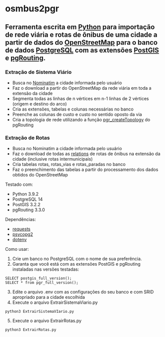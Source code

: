 # osmbus2pgr

## Ferramenta escrita em [Python](https://python.org) para importação de rede viária e rotas de ônibus de uma cidade a partir de dados do [OpenStreetMap](https://openstreetmap.org) para o banco de dados [PostgreSQL](https://www.postgresql.org/) com as extensões [PostGIS](https://postgis.net) e [pgRouting](https://pgrouting.org). 

### Extração de Sistema Viário
* Busca no [Nominatim](https://nominatim.openstreetmap.org/) a cidade informada pelo usuário
* Faz o download a partir do OpenStreetMap da rede viária em toda a extensão da cidade
* Segmenta todas as linhas de n vértices em n-1 linhas de 2 vértices (origem e destino do arco)
* Cria as extensões, tabelas e colunas necessárias no banco
* Preenche as colunas de custo e custo no sentido oposto da via
* Cria a topologia de rede utilizando a função [pgr_createTopology](https://docs.pgrouting.org/3.3/en/pgr_createTopology.html) do pgRouting

### Extração de Rotas
* Busca no Nominatim a cidade informada pelo usuário
* Faz o download de todas as [relations](https://wiki.openstreetmap.org/wiki/Relation:route) de rotas de ônibus na extensão da cidade (inclusive rotas intermunicipais)
* Cria tabelas rotas, rotas_vias e rotas_paradas no banco
* Faz o preenchimento das tabelas a partir do processamento dos dados obtidos do OpenStreetMap

Testado com:
- Python 3.9.2
- PostgreSQL 14
- PostGIS 3.2.2
- pgRouting 3.3.0

Dependências:
- [requests](https://pypi.org/project/requests/)
- [psycopg2](https://pypi.org/project/psycopg2/)
- [dotenv](https://pypi.org/project/dotenv/)

Como usar:
1) Crie um banco no PostgreSQL com o nome de sua preferência.
2) Garanta que você está com as extensões PostGIS e pgRouting instaladas nas versões testadas:
```
SELECT postgis_full_version();
SELECT * from pgr_full_version();
```
3) Edite o arquivo .env com as configurações do seu banco e com SRID apropriado para a cidade escolhida
4) Execute o arquivo ExtrairSistemaViario.py
```
python3 ExtrairSistemaVIario.py
```
5) Execute o arquivo ExtrairRotas.py
```
python3 ExtrairRotas.py
```
